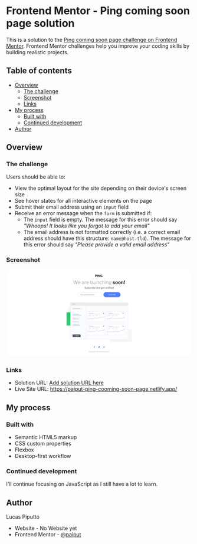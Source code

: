 # Frontend Mentor - Ping coming soon page solution

This is a solution to the [Ping coming soon page challenge on Frontend Mentor](https://www.frontendmentor.io/challenges/ping-single-column-coming-soon-page-5cadd051fec04111f7b848da). Frontend Mentor challenges help you improve your coding skills by building realistic projects. 

## Table of contents

- [Overview](#overview)
  - [The challenge](#the-challenge)
  - [Screenshot](#screenshot)
  - [Links](#links)
- [My process](#my-process)
  - [Built with](#built-with)
  - [Continued development](#continued-development)
- [Author](#author)

## Overview

### The challenge

Users should be able to:

- View the optimal layout for the site depending on their device's screen size
- See hover states for all interactive elements on the page
- Submit their email address using an `input` field
- Receive an error message when the `form` is submitted if:
	- The `input` field is empty. The message for this error should say *"Whoops! It looks like you forgot to add your email"*
	- The email address is not formatted correctly (i.e. a correct email address should have this structure: `name@host.tld`). The message for this error should say *"Please provide a valid email address"*

### Screenshot

![](assets/images/screenshot_1.png)

### Links

- Solution URL: [Add solution URL here](https://your-solution-url.com)
- Live Site URL: https://paiput-ping-cooming-soon-page.netlify.app/

## My process

### Built with

- Semantic HTML5 markup
- CSS custom properties
- Flexbox
- Desktop-first workflow

### Continued development

I'll continue focusing on JavaScript as I still have a lot to learn.

## Author

Lucas Piputto

- Website - No Website yet
- Frontend Mentor - [@paiput](https://www.frontendmentor.io/profile/paiput)